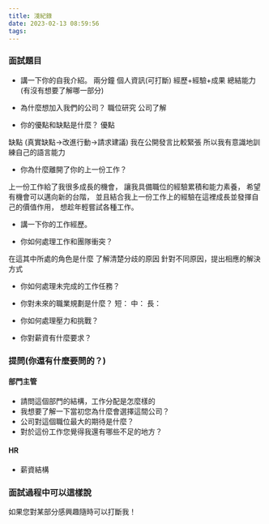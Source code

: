 ```yaml
---
title: 淺紀錄
date: 2023-02-13 08:59:56
tags:
---
```


<!--more-->

### 面試題目
* 講一下你的自我介紹。
兩分鐘 個人資訊(可打斷)
經歷+經驗+成果
總結能力(有沒有想要了解哪一部分)

* 為什麼想加入我們的公司？
職位研究 公司了解

* 你的優點和缺點是什麼？
優點


缺點
(真實缺點→改進行動→請求建議)
我在公開發言比較緊張
所以我有意識地訓練自己的語言能力

* 你為什麼離開了你的上一份工作？

上一份工作給了我很多成長的機會，
讓我具備職位的經驗累積和能力素養，
希望有機會可以邁向新的台階，
並且結合我上一份工作上的經驗在這裡成長並發揮自己的價值作用，
想趁年輕嘗試各種工作。

* 講一下你的工作經歷。

* 你如何處理工作和團隊衝突？

在這其中所處的角色是什麼
了解清楚分歧的原因
針對不同原因，提出相應的解決方式

* 你如何處理未完成的工作任務？

* 你對未來的職業規劃是什麼？
短：
中：
長：

* 你如何處理壓力和挑戰？

* 你對薪資有什麼要求？



### 提問(你還有什麼要問的？)
#### 部門主管
* 請問這個部門的結構，工作分配是怎麼樣的
* 我想要了解一下當初您為什麼會選擇這間公司？
* 公司對這個職位最大的期待是什麼？
* 對於這份工作您覺得我還有哪些不足的地方？

#### HR
* 薪資結構

### 面試過程中可以這樣說
如果您對某部分感興趣隨時可以打斷我！
